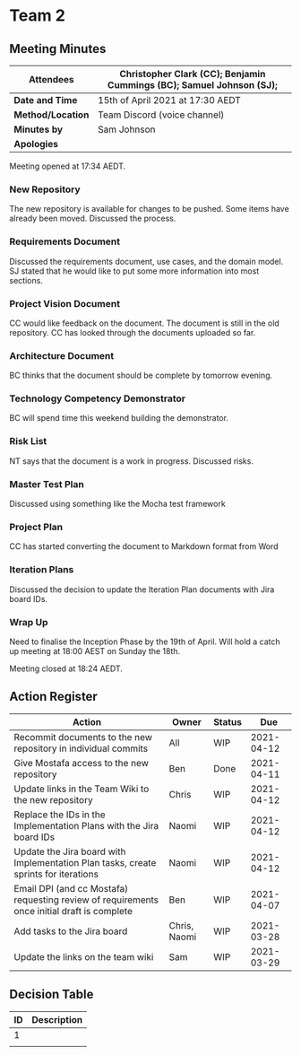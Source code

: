 # Team 2 

## Meeting Minutes

| **Attendees**       | Christopher Clark (CC); Benjamin Cummings (BC); Samuel Johnson (SJ); |
| ------------------- | ------------------------------------------------------------ |
| **Date and Time**   | 15th of April 2021 at 17:30 AEDT                             |
| **Method/Location** | Team Discord (voice channel)                                 |
| **Minutes by**      | Sam Johnson                                                  |
| **Apologies**       |                                                              |

Meeting opened at 17:34 AEDT.

### New Repository

The new repository is available for changes to be pushed. Some items have already been moved. Discussed the process.

### Requirements Document

Discussed the requirements document, use cases, and the domain model.  SJ stated that he would like to put some more information into most sections.

### Project Vision Document

CC would like feedback on the document. The document is still in the old repository. CC has looked through the documents uploaded so far.

### Architecture Document

BC thinks that the document should be complete by tomorrow evening.

### Technology Competency Demonstrator

BC will spend time this weekend building the demonstrator. 

### Risk List

NT says that the document is a work in progress. Discussed risks.

### Master Test Plan

Discussed using something like the Mocha test framework

### Project Plan

CC has started converting the document to Markdown format from Word

### Iteration Plans

Discussed the decision to update the Iteration Plan documents with Jira board IDs.

### Wrap Up

Need to finalise the Inception Phase by the 19th of April. Will hold a catch up meeting at 18:00 AEST on Sunday the 18th.

Meeting closed at 18:24 AEDT.

## Action Register

| Action                                                       | Owner        | Status | Due        |
| ------------------------------------------------------------ | ------------ | ------ | ---------- |
| Recommit documents to the new repository in individual commits | All          | WIP    | 2021-04-12 |
| Give Mostafa access to the new repository                    | Ben          | Done   | 2021-04-11 |
| Update links in the Team Wiki to the new repository          | Chris        | WIP    | 2021-04-12 |
| Replace the IDs in the Implementation Plans with the Jira board IDs | Naomi        | WIP    | 2021-04-12 |
| Update the Jira board with Implementation Plan tasks, create sprints for iterations | Naomi        | WIP    | 2021-04-12 |
| Email DPI (and cc Mostafa) requesting review of requirements once initial draft is complete | Ben          | WIP    | 2021-04-07 |
| Add tasks to the Jira board                                  | Chris, Naomi | WIP    | 2021-03-28 |
| Update the links on the team wiki                            | Sam          | WIP    | 2021-03-29 |



## Decision Table

| ID   | Description |
| ---- | ----------- |
| 1    |             |
|      |             |

